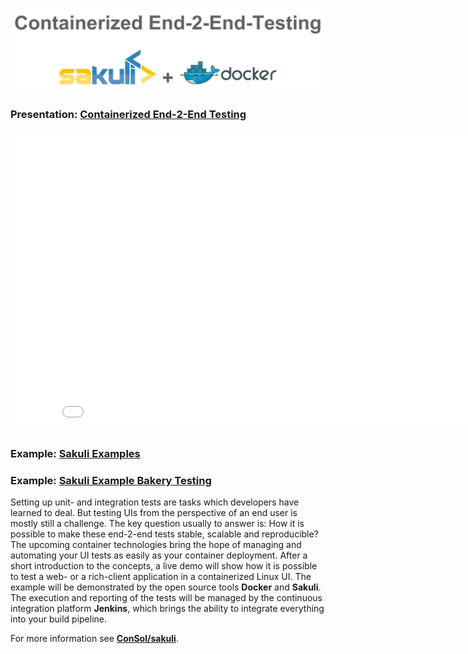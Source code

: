 ![](pics/contarinerized-salkuli-docker.png)

### Presentation: [Containerized End-2-End Testing](https://rawgit.com/toschneck/presentation/oop2017/index.html#/)
<iframe width="854" height="480" src="./index.html" frameborder="0"></iframe>

### Example: [Sakuli Examples](https://github.com/consol/sakuli-examples)
### Example: [Sakuli Example Bakery Testing](https://github.com/toschneck/sakuli-example-bakery-testing)

Setting up unit- and integration tests are tasks which developers have learned to deal. But  testing UIs from the perspective of an end user is mostly still a challenge. The key question usually to answer is: How it is possible to make these end-2-end tests stable, scalable and reproducible? The upcoming container technologies bring the hope of managing and automating your UI tests as easily as your container deployment. After a short introduction to the concepts, a live demo will show how it is possible to test a web- or a rich-client application in a containerized Linux UI. The example will be demonstrated by the open source tools __Docker__ and __Sakuli__. The execution and reporting of the tests will be managed by the continuous integration platform __Jenkins__, which brings the ability to integrate everything into your build pipeline.

For more information see __[ConSol/sakuli](https://github.com/ConSol/sakuli)__.
